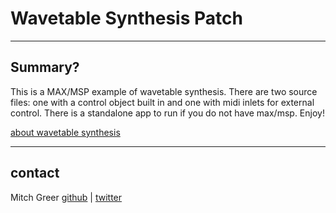 # Wavetable Synthesis Patch
----
## Summary?

This is a MAX/MSP example of wavetable synthesis. There are two source files: one with a control object built in and one with midi inlets for external control. There is a standalone app to run if you do not have max/msp. Enjoy!

[about wavetable synthesis](http://en.wikipedia.org/wiki/Wavetable_synthesis)

----

## contact
Mitch Greer
[github](http://www.github.com/spaceagecrystal) |
[twitter](http://www.twitter.com/spaceagecrystal)
